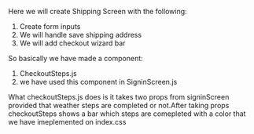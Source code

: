  Here we will create Shipping Screen with the following:
 1. Create form inputs
 2. We will  handle save shipping address
 3. We will add checkout wizard bar


 So basically we have made a component:
 1. CheckoutSteps.js 
 2. we have used this component in SigninScreen.js

 What checkoutSteps.js does is it takes two props from signinScreen provided that 
 weather steps are completed or not.After taking props checkoutSteps shows a bar
 which steps are comepleted with a color that we have imeplemented on index.css

 